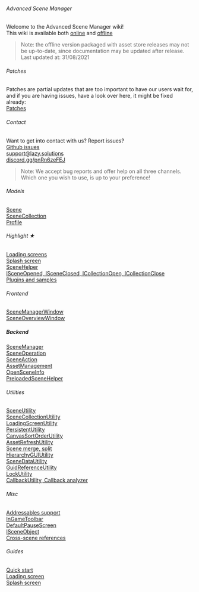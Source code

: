 ###### Advanced Scene Manager
Welcome to the Advanced Scene Manager wiki!\
This wiki is available both [online](https://github.com/Lazy-Solutions/AdvancedSceneManager/blob/main/docs/readme.md) and [offline](https://raw.githubusercontent.com/wiki/Lazy-Solutions/AdvancedSceneManager/docs/ToPdf/ASM.pdf)

>Note: the offline version packaged with asset store releases may not be up-to-date, since documentation may be updated after release.\
Last updated at: 31/08/2021

###### Patches
Patches are partial updates that are too important to have our users wait for, and if you are having issues, have a look over here, it might be fixed already: \
[Patches](https://github.com/Lazy-Solutions/AdvancedSceneManager/tree/main/patches)

###### Contact
Want to get into contact with us? Report issues?\
[Github issues](https://github.com/Lazy-Solutions/AdvancedSceneManager/issues)\
[support@lazy.solutions](mailto:support@lazy.solutions)\
[discord.gg/pnRn6zeFEJ](https://discord.gg/pnRn6zeFEJ)
>Note: We accept bug reports and offer help on all three channels. Which one you wish to use, is up to your preference!

###### Models
[Scene](Scene.md)\
[SceneCollection](SceneCollection.md)\
[Profile](Profile.md)

###### Highlight ★
[Loading screens](LoadingScreen.md)\
[Splash screen](SplashScreen.md)\
[SceneHelper](SceneHelper.md)\
[ISceneOpened, ISceneClosed, ICollectionOpen, ICollectionClose](Callbacks.md)\
[Plugins and samples](PluginAndSamples.md)

###### Frontend
[SceneManagerWindow](SceneManagerWindow.md)\
[SceneOverviewWindow](SceneOverviewWindow.md)

##### Backend
[SceneManager](SceneManager.md)\
[SceneOperation](SceneOperation.md)\
[SceneAction](SceneAction.md)\
[AssetManagement](AssetManagement.md)\
[OpenSceneInfo](OpenSceneInfo.md)\
[PreloadedSceneHelper](PreloadedSceneHelper.md)

###### Utilities
[SceneUtility](SceneUtility.md)\
[SceneCollectionUtility](SceneCollectionUtility.md)\
[LoadingScreenUtility](LoadingScreenUtility.md)\
[PersistentUtility](PersistentUtility.md)\
[CanvasSortOrderUtility](CanvasSortOrderUtility.md)\
[AssetRefreshUtility](AssetRefreshUtility.md)\
[Scene merge, split](SceneMergeSplit.md)\
[HierarchyGUIUtility](HierarchyGUIUtility.md)\
[SceneDataUtility](SceneDataUtility.md)\
[GuidReferenceUtility](GuidReferenceUtility.md)\
[LockUtility](LockingUtility.md)\
[CallbackUtility, Callback analyzer](CallbackUtility.md)

###### Misc
[Addressables support](AddressablesSupport.md)\
[InGameToolbar](InGameToolbar.md)\
[DefaultPauseScreen](DefaultPauseScreen.md)\
[ISceneObject](ISceneObject.md)\
[Cross-scene references](CrossSceneReferences.md)

###### Guides
[Quick start](QuickStart.md)\
[Loading screen](LoadingScreen.md#guide)\
[Splash screen](SplashScreen.md#guide)
